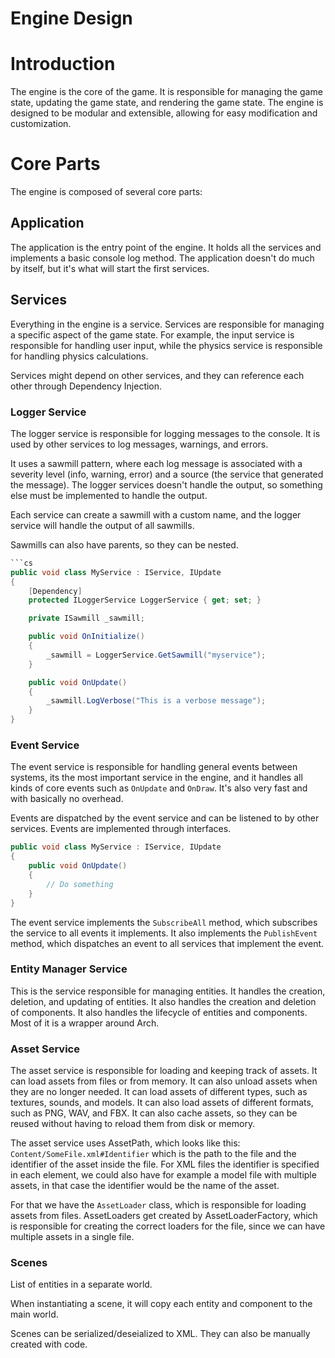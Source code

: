 # Engine Design

# Introduction

The engine is the core of the game. It is responsible for managing the game state, updating the game state, and rendering the game state. The engine is designed to be modular and extensible, allowing for easy modification and customization.

# Core Parts

The engine is composed of several core parts:

## Application

The application is the entry point of the engine. It holds all the services and implements a basic console log method. The application doesn't do much by itself, but it's what will start the first services.

## Services

Everything in the engine is a service. Services are responsible for managing a specific aspect of the game state. For example, the input service is responsible for handling user input, while the physics service is responsible for handling physics calculations.

Services might depend on other services, and they can reference each other through Dependency Injection.

### Logger Service

The logger service is responsible for logging messages to the console. It is used by other services to log messages, warnings, and errors.

It uses a sawmill pattern, where each log message is associated with a severity level (info, warning, error) and a source (the service that generated the message). The logger services doesn't handle the output, so something else must be implemented to handle the output.

Each service can create a sawmill with a custom name, and the logger service will handle the output of all sawmills.

Sawmills can also have parents, so they can be nested.

```cs
```cs
public void class MyService : IService, IUpdate
{
    [Dependency]
    protected ILoggerService LoggerService { get; set; }

    private ISawmill _sawmill;

    public void OnInitialize()
    {
        _sawmill = LoggerService.GetSawmill("myservice");
    }

    public void OnUpdate()
    {
        _sawmill.LogVerbose("This is a verbose message");
    }
}
```

### Event Service

The event service is responsible for handling general events between systems, its the most important service in the engine, and it handles all kinds of core events such as `OnUpdate` and `OnDraw`. It's also very fast and with basically no overhead.

Events are dispatched by the event service and can be listened to by other services. Events are implemented through interfaces.

```cs
public void class MyService : IService, IUpdate
{
    public void OnUpdate()
    {
        // Do something
    }
}
```

The event service implements the `SubscribeAll` method, which subscribes the service to all events it implements. It also implements the `PublishEvent` method, which dispatches an event to all services that implement the event.

### Entity Manager Service

This is the service responsible for managing entities. It handles the creation, deletion, and updating of entities. It also handles the creation and deletion of components. It also handles the lifecycle of entities and components. Most of it is a wrapper around Arch.

### Asset Service

The asset service is responsible for loading and keeping track of assets. It can load assets from files or from memory. It can also unload assets when they are no longer needed.
It can load assets of different types, such as textures, sounds, and models. It can also load assets of different formats, such as PNG, WAV, and FBX.
It can also cache assets, so they can be reused without having to reload them from disk or memory.

The asset service uses AssetPath, which looks like this: `Content/SomeFile.xml#Identifier` which is the path to the file and the identifier of the asset inside the file. For XML files the identifier is specified in each element, we could also have for example a model file with multiple assets, in that case the identifier would be the name of the asset.

For that we have the `AssetLoader` class, which is responsible for loading assets from files. AssetLoaders get created by AssetLoaderFactory, which is responsible for creating the correct loaders for the file, since we can have multiple assets in a single file.

### Scenes

List of entities in a separate world.

When instantiating a scene, it will copy each entity and component to the main world.

Scenes can be serialized/deseialized to XML. They can also be manually created with code.